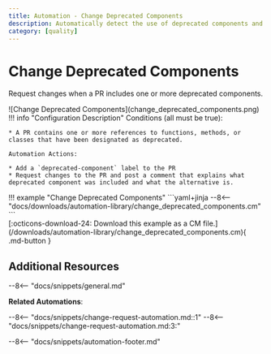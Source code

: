 ```yaml
---
title: Automation - Change Deprecated Components
description: Automatically detect the use of deprecated components and services in PRs.
category: [quality]
---
```

# Change Deprecated Components

Request changes when a PR includes one or more deprecated components.

<div class="automationImage" style="align:right" markdown="1">
![Change Deprecated Components](change_deprecated_components.png)
</div>
<div class="automationDescription" markdown="1">
!!! info "Configuration Description"
    Conditions (all must be true):

    * A PR contains one or more references to functions, methods, or classes that have been designated as deprecated.

    Automation Actions:

    * Add a `deprecated-component` label to the PR
    * Request changes to the PR and post a comment that explains what deprecated component was included and what the alternative is.
</div>
<div class="automationExample" markdown="1">
!!! example "Change Deprecated Components"
    ```yaml+jinja
    --8<-- "docs/downloads/automation-library/change_deprecated_components.cm"
    ```
    <div class="result" markdown>
      <span>
      [:octicons-download-24: Download this example as a CM file.](/downloads/automation-library/change_deprecated_components.cm){ .md-button }
      </span>
    </div>
</div>

## Additional Resources

--8<-- "docs/snippets/general.md"

**Related Automations**:

--8<-- "docs/snippets/change-request-automation.md::1"
--8<-- "docs/snippets/change-request-automation.md:3:"

--8<-- "docs/snippets/automation-footer.md"
